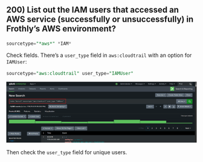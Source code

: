 ## 200) List out the IAM users that accessed an AWS service (successfully or unsuccessfully) in Frothly’s AWS environment?
```sql    
sourcetype="*aws*" *IAM*
```
Check fields. There’s a ```user_type``` field in ```aws:cloudtrail``` with an option for ```IAMUser```:
```SQL    
sourcetype="aws:cloudtrail" user_type="IAMUser"
```
<p align="center"><img src="https://github.com/ssharma250894/BOTS/blob/main/Images/200_1.png"></p>

Then check the ```user_type``` field for unique users.
